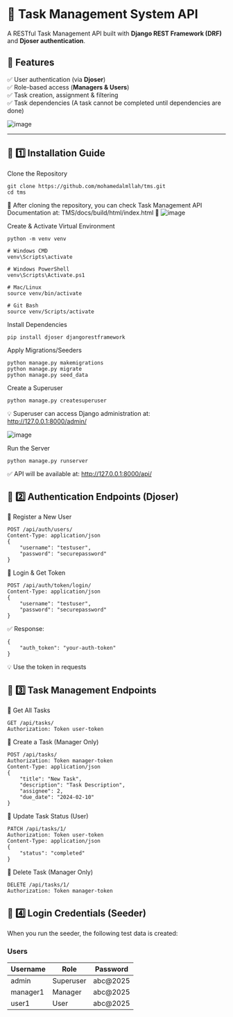 # 🚀 Task Management System API

A RESTful Task Management API built with **Django REST Framework (DRF)** and **Djoser authentication**.

## 📌 Features
✅ User authentication (via **Djoser**)  
✅ Role-based access (**Managers & Users**)  
✅ Task creation, assignment & filtering  
✅ Task dependencies (A task cannot be completed until dependencies are done)  

![image](https://github.com/user-attachments/assets/76a04a19-d120-47d7-8b0e-8ad97dd1f1bc)

---

## 📌 1️⃣ Installation Guide

Clone the Repository
```
git clone https://github.com/mohamedalmllah/tms.git
cd tms
```
🔹 After cloning the repository, you can check Task Management API Documentation at: TMS/docs/build/html/index.html 🔹
![image](https://github.com/user-attachments/assets/6a6140cf-d17f-4cdb-b49a-68245d1df106)


Create & Activate Virtual Environment
```
python -m venv venv

# Windows CMD
venv\Scripts\activate

# Windows PowerShell
venv\Scripts\Activate.ps1

# Mac/Linux
source venv/bin/activate

# Git Bash
source venv/Scripts/activate
```
Install Dependencies
```
pip install djoser djangorestframework
```
Apply Migrations/Seeders
```
python manage.py makemigrations
python manage.py migrate
python manage.py seed_data
```
Create a Superuser
```
python manage.py createsuperuser
```
💡 Superuser can access Django administration at: http://127.0.0.1:8000/admin/

![image](https://github.com/user-attachments/assets/4e8cd13f-7e22-4dfe-900c-06169f8d03c3)

Run the Server
```
python manage.py runserver
```
✅ API will be available at: http://127.0.0.1:8000/api/

## 📌 2️⃣ Authentication Endpoints (Djoser)
🔹 Register a New User
```
POST /api/auth/users/
Content-Type: application/json
{
    "username": "testuser",
    "password": "securepassword"
}
```
🔹 Login & Get Token
```
POST /api/auth/token/login/
Content-Type: application/json
{
    "username": "testuser",
    "password": "securepassword"
}
```
✅ Response:
```
{
    "auth_token": "your-auth-token"
}
```
💡 Use the token in requests
## 📌 3️⃣ Task Management Endpoints
🔹 Get All Tasks
```
GET /api/tasks/
Authorization: Token user-token
```
🔹 Create a Task (Manager Only)
```
POST /api/tasks/
Authorization: Token manager-token
Content-Type: application/json
{
    "title": "New Task",
    "description": "Task Description",
    "assignee": 2,
    "due_date": "2024-02-10"
}
```
🔹 Update Task Status (User)
```
PATCH /api/tasks/1/
Authorization: Token user-token
Content-Type: application/json
{
    "status": "completed"
}
```
🔹 Delete Task (Manager Only)
```
DELETE /api/tasks/1/
Authorization: Token manager-token
```
## 📌 4️⃣ Login Credentials (Seeder)
When you run the seeder, the following test data is created:

### **Users**
| Username  | Role       | Password       |
|-----------|------------|----------------|
| admin     | Superuser  | abc@2025       |
| manager1  | Manager    | abc@2025       |
| user1     | User       | abc@2025       |
